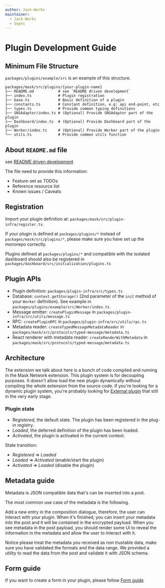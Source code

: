 ```yaml
---
author: Jack-Works
maintainer:
  - Jack-Works
  - Septs
---
```


# Plugin Development Guide

## Minimum File Structure

`packages/plugins/example/src` is an example of this structure.

```plaintext
packages/mask/src/plugins/{your-plugin-name}
├── README.md           # see `README driven development`
├── index.ts            # Plugin registration
├── base.ts             # Basic definition of a plugin
├── constants.ts        # Constant definition, e.g: api end-point, etc
├── types.ts            # Provide common typing definitions
├── SNSAdaptor/index.ts # (Optional) Provide SNSAdaptor part of the plugin
├── Dashboard/index.ts  # (Optional) Provide Dashboard part of the plugin
├── Worker/index.ts     # (Optional) Provide Worker part of the plugin
└── utils.ts            # Provide common utils function
```

## About `README.md` file

see [README driven development](https://tom.preston-werner.com/2010/08/23/readme-driven-development.html)

The file need to provide this information:

- Feature-set as TODOs
- Reference resource list
- Known issues / Caveats

## Registration

Import your plugin definition at: `packages/mask/src/plugin-infra/register.ts`.

If your plugin is defined at `packages/plugins/*` instead of `packages/mask/src/plugins/*`, please make sure you have set up the monorepo correctly.

Plugins defined at `packages/plugins/*` and compatible with the isolated dashboard should also be registered in `packages/dashboard/src/initialization/plugins.ts`

## Plugin APIs

- Plugin definition: `packages/plugin-infra/src/types.ts`
- Database: `context.getStorage()` (2nd parameter of the `init` method of your `Worker` definition). See example in `packages/plugins/example/src/Worker/index.ts`.
- Message emitter: `createPluginMessage` in `packages/plugin-infra/src/utils/message.ts`
- RPC: `createPluginRPC` in `packages/plugin-infra/src/utils/rpc.ts`
- Metadata reader: `createTypedMessageMetadataReader` in `packages/mask/src/protocols/typed-message/metadata.ts`
- React renderer with metadata reader: `createRenderWithMetadata` in `packages/mask/src/protocols/typed-message/metadata.ts`

## Architecture

The extension we talk about here is a bunch of code compiled and running in the Mask Network extension.
This plugin system is for decoupling purposes.
It doesn't allow load the new plugin dynamically without compiling the whole extension from the source code.
If you're looking for a dynamic plugin system,
you're probably looking for [External plugin][external-plugin] that still in the very early stage.

[external-plugin]: https://github.com/DimensionDev/Maskbook/pull/2621

### Plugin state

- _Registered_, the default state. The plugin has been registered in the plug-in registry.
- _Loaded_, the deferred definition of the plugin has been loaded.
- _Activated_, the plugin is activated in the current context.

State transition:

- _Registered_ => _Loaded_
- _Loaded_ => _Activated_ (enable/start the plugin)
- _Activated_ => _Loaded_ (disable the plugin)

## Metadata guide

Metadata is JSON compatible data that's can be inserted into a post.

The most common use case of the metadata is the following.

Add a new entry in the composition dialogue, therefore,
the user can interact with your plugin. When it's finished,
you can insert your metadata into the post and it will be contained in the encrypted payload.
When you see metadata in the post payload,
you should render some UI to reveal the information in the metadata and allow the user to interact with it.

Notice please treat the metadata you received as non trustable data,
make sure you have validated the formats and the data range.
We provided a utility to read the data from the post and validate it with JSON schema.

## Form guide

If you want to create a form in your plugin, please follow [Form guide](form-guide.md)
